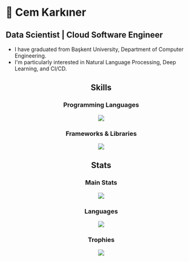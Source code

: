 # 👋 Cem Karkıner

##  Data Scientist | Cloud Software Engineer
 - I have graduated from Başkent University, Department of Computer Engineering.
 - I'm particularly interested in Natural Language Processing, Deep Learning, and CI/CD.


<div align="center">
 
## Skills
  <h3>Programming Languages</h3>
  <img src="https://skillicons.dev/icons?i=python,java,cpp,c,r&perline=4" />

  <h3>Frameworks & Libraries</h3>
  <img src="https://skillicons.dev/icons?i=pytorch,tensorflow,aws,docker,git,github,gcp,mongo&perline=4" />

</div>


<div align="center">

 ## Stats
  <h3>Main Stats</h3>
  <img src="https://github-readme-stats.vercel.app/api?username=cemkarkiner&show_icons=false&theme=great-gatsby&rank_icon=github" />

  <h3>Languages</h3>
  <img src="https://github-readme-stats.vercel.app/api/top-langs/?username=CemKarkiner&layout=compact&theme=great-gatsby" />

  <h3>Trophies</h3>
  <img src="https://github-profile-trophy.vercel.app/?username=cemkarkiner&theme=onedark" />

</div>


